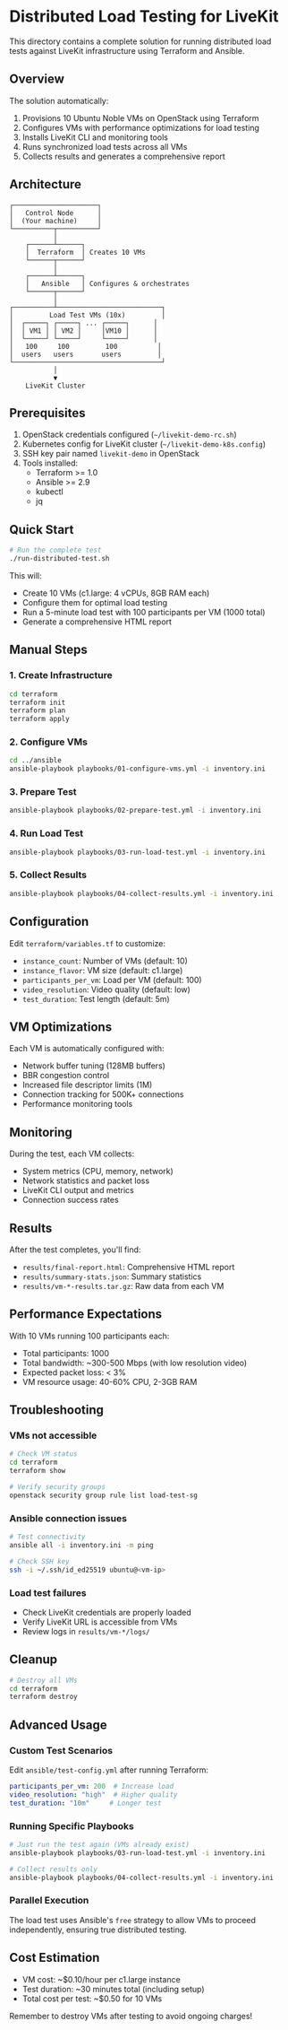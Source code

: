 # Distributed Load Testing for LiveKit

This directory contains a complete solution for running distributed load tests against LiveKit infrastructure using Terraform and Ansible.

## Overview

The solution automatically:
1. Provisions 10 Ubuntu Noble VMs on OpenStack using Terraform
2. Configures VMs with performance optimizations for load testing
3. Installs LiveKit CLI and monitoring tools
4. Runs synchronized load tests across all VMs
5. Collects results and generates a comprehensive report

## Architecture

```
┌─────────────────────┐
│   Control Node      │
│  (Your machine)     │
└──────────┬──────────┘
           │
    ┌──────┴──────┐
    │  Terraform  │ Creates 10 VMs
    └──────┬──────┘
           │
    ┌──────┴──────┐
    │   Ansible   │ Configures & orchestrates
    └──────┬──────┘
           │
┌──────────┴──────────────────────────┐
│         Load Test VMs (10x)         │
│  ┌─────┐ ┌─────┐ ... ┌─────┐      │
│  │ VM1 │ │ VM2 │     │VM10 │      │
│  └─────┘ └─────┘     └─────┘      │
│   100     100         100          │
│  users   users       users         │
└─────────────────────────────────────┘
           │
           ▼
    LiveKit Cluster
```

## Prerequisites

1. OpenStack credentials configured (`~/livekit-demo-rc.sh`)
2. Kubernetes config for LiveKit cluster (`~/livekit-demo-k8s.config`)
3. SSH key pair named `livekit-demo` in OpenStack
4. Tools installed:
   - Terraform >= 1.0
   - Ansible >= 2.9
   - kubectl
   - jq

## Quick Start

```bash
# Run the complete test
./run-distributed-test.sh
```

This will:
- Create 10 VMs (c1.large: 4 vCPUs, 8GB RAM each)
- Configure them for optimal load testing
- Run a 5-minute load test with 100 participants per VM (1000 total)
- Generate a comprehensive HTML report

## Manual Steps

### 1. Create Infrastructure

```bash
cd terraform
terraform init
terraform plan
terraform apply
```

### 2. Configure VMs

```bash
cd ../ansible
ansible-playbook playbooks/01-configure-vms.yml -i inventory.ini
```

### 3. Prepare Test

```bash
ansible-playbook playbooks/02-prepare-test.yml -i inventory.ini
```

### 4. Run Load Test

```bash
ansible-playbook playbooks/03-run-load-test.yml -i inventory.ini
```

### 5. Collect Results

```bash
ansible-playbook playbooks/04-collect-results.yml -i inventory.ini
```

## Configuration

Edit `terraform/variables.tf` to customize:
- `instance_count`: Number of VMs (default: 10)
- `instance_flavor`: VM size (default: c1.large)
- `participants_per_vm`: Load per VM (default: 100)
- `video_resolution`: Video quality (default: low)
- `test_duration`: Test length (default: 5m)

## VM Optimizations

Each VM is automatically configured with:
- Network buffer tuning (128MB buffers)
- BBR congestion control
- Increased file descriptor limits (1M)
- Connection tracking for 500K+ connections
- Performance monitoring tools

## Monitoring

During the test, each VM collects:
- System metrics (CPU, memory, network)
- Network statistics and packet loss
- LiveKit CLI output and metrics
- Connection success rates

## Results

After the test completes, you'll find:
- `results/final-report.html`: Comprehensive HTML report
- `results/summary-stats.json`: Summary statistics
- `results/vm-*-results.tar.gz`: Raw data from each VM

## Performance Expectations

With 10 VMs running 100 participants each:
- Total participants: 1000
- Total bandwidth: ~300-500 Mbps (with low resolution video)
- Expected packet loss: < 3%
- VM resource usage: 40-60% CPU, 2-3GB RAM

## Troubleshooting

### VMs not accessible
```bash
# Check VM status
cd terraform
terraform show

# Verify security groups
openstack security group rule list load-test-sg
```

### Ansible connection issues
```bash
# Test connectivity
ansible all -i inventory.ini -m ping

# Check SSH key
ssh -i ~/.ssh/id_ed25519 ubuntu@<vm-ip>
```

### Load test failures
- Check LiveKit credentials are properly loaded
- Verify LiveKit URL is accessible from VMs
- Review logs in `results/vm-*/logs/`

## Cleanup

```bash
# Destroy all VMs
cd terraform
terraform destroy
```

## Advanced Usage

### Custom Test Scenarios

Edit `ansible/test-config.yml` after running Terraform:
```yaml
participants_per_vm: 200  # Increase load
video_resolution: "high"  # Higher quality
test_duration: "10m"     # Longer test
```

### Running Specific Playbooks

```bash
# Just run the test again (VMs already exist)
ansible-playbook playbooks/03-run-load-test.yml -i inventory.ini

# Collect results only
ansible-playbook playbooks/04-collect-results.yml -i inventory.ini
```

### Parallel Execution

The load test uses Ansible's `free` strategy to allow VMs to proceed independently, ensuring true distributed testing.

## Cost Estimation

- VM cost: ~$0.10/hour per c1.large instance
- Test duration: ~30 minutes total (including setup)
- Total cost per test: ~$0.50 for 10 VMs

Remember to destroy VMs after testing to avoid ongoing charges!